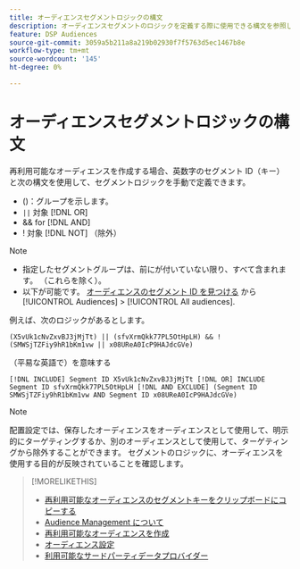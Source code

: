 ```yaml
---
title: オーディエンスセグメントロジックの構文
description: オーディエンスセグメントのロジックを定義する際に使用できる構文を参照します。
feature: DSP Audiences
source-git-commit: 3059a5b211a8a219b02930f7f5763d5ec1467b8e
workflow-type: tm+mt
source-wordcount: '145'
ht-degree: 0%

---
```


# オーディエンスセグメントロジックの構文

再利用可能なオーディエンスを作成する場合、英数字のセグメント ID（キー）と次の構文を使用して、セグメントロジックを手動で定義できます。

* ()：グループを示します。
* `||` 対象 [!DNL OR] <!-- || escaped with backticks so Jenkins doesn't think it's a Markdown table -->
* &amp;&amp; for [!DNL AND]
* ! 対象 [!DNL NOT] （除外）

>[!NOTE]
>
>* 指定したセグメントグループは、前にが付いていない限り、すべて含まれます。 （これらを除く）。
>* 以下が可能です。 [オーディエンスのセグメント ID を見つける](reusable-audience-clipboard.md) から [!UICONTROL Audiences] > [!UICONTROL All audiences].


例えば、次のロジックがあるとします。

```
(X5vUk1cNvZxvBJ3jMjTt) || (sfvXrmQkk77PL5OtHpLH) && !(SMWSjTZFiy9hR1bKm1vw || x08UReA0IcP9HAJdcGVe)
```

（平易な英語で）を意味する

```
[!DNL INCLUDE] Segment ID X5vUk1cNvZxvBJ3jMjTt [!DNL OR] INCLUDE Segment ID sfvXrmQkk77PL5OtHpLH [!DNL AND EXCLUDE] (Segment ID SMWSjTZFiy9hR1bKm1vw AND Segment ID x08UReA0IcP9HAJdcGVe)
```

>[!NOTE]
>
>配置設定では、保存したオーディエンスをオーディエンスとして使用して、明示的にターゲティングするか、別のオーディエンスとして使用して、ターゲティングから除外することができます。 セグメントのロジックに、オーディエンスを使用する目的が反映されていることを確認します。

>[!MORELIKETHIS]
>
>* [再利用可能なオーディエンスのセグメントキーをクリップボードにコピーする](reusable-audience-clipboard.md)
>* [Audience Management について](audience-about.md)
>* [再利用可能なオーディエンスを作成](reusable-audience-create.md)
>* [オーディエンス設定](audience-settings.md)
>* [利用可能なサードパーティデータプロバイダー](third-party-data-providers.md)

